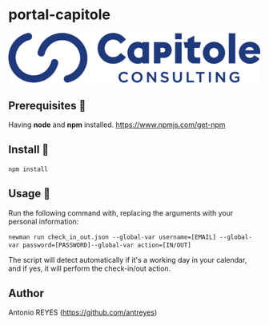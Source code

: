 # portal-capitole

<p align="center">
    <img src="./media/capitole-logo.png" alt="preview" />
</p>

## Prerequisites :construction:
Having **node** and **npm** installed.
https://www.npmjs.com/get-npm

## Install :construction:

```
npm install
```

## Usage :wrench:
Run the following command with, replacing the arguments with your personal information:
```
newman run check_in_out.json --global-var username=[EMAIL] --global-var password=[PASSWORD]--global-var action=[IN/OUT]
```
The script will detect automatically if it's a working day in your calendar, and if yes, it will perform the check-in/out action.

## Author 
Antonio REYES (https://github.com/antreyes)
